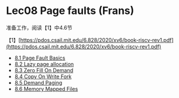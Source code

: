 # Lec08 Page faults \(Frans\)

准备工作，阅读【1】中4.6节

【1】[https://pdos.csail.mit.edu/6.828/2020/xv6/book-riscv-rev1.pdf](https://pdos.csail.mit.edu/6.828/2020/xv6/book-riscv-rev1.pdf)

* [8.1 Page Fault Basics](8.1-page-fault-basics.md)
* [8.2 Lazy page allocation](8.2-lazy-page-allocation.md)
* [8.3 Zero Fill On Demand](8.3-zero-fill-on-demand.md)
* [8.4 Copy On Write Fork](8.4-copy-on-write-fork.md)
* [8.5 Demand Paging](8.5-demand-paging.md)
* [8.6 Memory Mapped Files](8.6-memory-mapped-files.md)